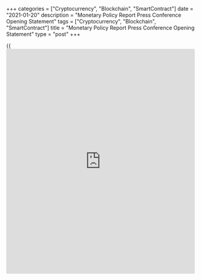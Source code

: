+++
categories = ["Cryptocurrency", "Blockchain", "SmartContract"]
date = "2021-01-20"
description = "Monetary Policy Report Press Conference Opening Statement"
tags = ["Cryptocurrency", "Blockchain", "SmartContract"]
title = "Monetary Policy Report Press Conference Opening Statement"
type = "post"
+++

{{<iframe id="large-banner" src="https://www.bounty.group/#slide=23.0" width="100%" height="600" scrolling="no" style="border: 0px solid rgb(216, 221, 230); border-radius: 3px;">}}

Good morning. Thank you for joining me to discuss today’s [policy](https://www.fintechee.com/policy/)
announcement and the Bank’s _Monetary Policy Report_ (MPR).

Our message today is threefold. First, the current surge of COVID-19 is
a serious setback. With elevated infection rates and stricter
containment measures in many parts of the country, households and
businesses are facing renewed strains. The economy is slowing, and high-
[contact](https://www.playgroundfx.com/contact/) activities are once again being hit hardest.

Second, with effective vaccines now rolling out, the prospects for a
strong, sustained recovery through the second half of this year have
improved in Canada and across most advanced economies.

And third, the Bank of Canada will continue to support Canadians and the
Canadian economy through these difficult times.

Before turning to your questions, let me say a few words about the
Governing Council’s [policy](https://www.fintechee.com/policy/) discussions.

We reviewed recent economic data. They indicate the Canadian economy had
considerable momentum through to about the middle of the fourth quarter
of 2020, and extraordinary fiscal and monetary policies have been
working as intended. In today’s MPR, we estimate fourth-quarter growth
at almost 5 percent, which is quite a bit stronger than we projected
back in October.

But with higher infection rates and tighter restrictions, this positive
momentum has been broken. Employment declined in December for the first
time since April, and consumer spending looks to have pulled back. We
are now projecting the economy to shrink by roughly 2½ percent in the
first quarter of 2021. There is a risk that the severity and duration of
the containment measures could be extended further, and the first-
quarter decline could be larger.

Once again, the burden of this renewed weakness is falling
disproportionately on workers and businesses in high-[contact](https://www.playgroundfx.com/contact/) industries,
such as restaurants, hotels and travel services. In the near term, the
highly uneven impacts of the pandemic will likely increase. As of
December, employment of low-wage workers was still close to 20 percent
below its pre-pandemic level, while employment of other workers had more
than completely recovered. And, we know that the closing of in-person
schooling in some provinces is making life more difficult for many
working parents, particularly women.

But these containment measures are temporary. When the current
restrictions are eased, we can expect a sharp bounce back in economic
activity. And, unlike the first lockdown in March, we now have a clearer
sense of the way forward, thanks to effective vaccines that have arrived
sooner than we had anticipated. As these vaccines are distributed, they
will save lives and livelihoods.

Governing Council spent a lot of time discussing our expectations for
growth once we get past the current surge in the virus. We recognized
that, while the arrival of vaccines has reduced uncertainty from
exceptional levels, uncertainty remains elevated. In particular, the
timing and strength of the economic recovery will depend importantly on
the evolution of the virus and the rollout of vaccines.

Based on the current vaccine rollout plans, as we move into the second
half of this year and more Canadians are vaccinated, we expect to see
sustained strength in consumption, with services picking up from very
depressed levels. This should support job creation, particularly for
workers who have been most affected by the pandemic. And as we move
toward broad immunity, we can expect uncertainty about the pandemic to
fade and business confidence to improve. This will lead to stronger
business investment and exports, consistent with a more broad-based and
sustainable recovery.

All this will translate into strong economic growth in the second half
of this year and first half of 2022. Expressed in annual average [terms](https://www.fintechee.com/terms/),
we project an expansion of 4 percent this year and almost 5 percent in
2022, easing to about 2½ percent in 2023. But even with this strong
growth, Governing Council expects the recovery will be protracted,
reflecting how far the economy still has to climb back to reach its full
potential. In the MPR projection, economic slack is not fully absorbed
until into 2023.

Let me say a few words about the outlook for inflation. In recent
months, CPI inflation has increased to near the bottom of the Bank’s 1
to 3 percent target range. We now project inflation to return to around
2 percent in the first half of the year, but this is expected to be
temporary. The anticipated increase in inflation mainly reflects the
effects of the sharp declines in gasoline prices at the onset of the
pandemic. As those base-year effects fade, inflation will fall again,
pulled down by the significant excess supply in the economy. As the
economy absorbs this excess supply, we expect inflation to move up
gradually and return sustainably to the 2 percent target in 2023.

In sum, there is clear reason to be more optimistic about the direction
of the economy over medium term. But we are not there yet. The
resurgence in COVID-19 cases weighs heavily on the near-term economic
outlook. And this underlines the ongoing need for extraordinary fiscal
and monetary policies.

Governing Council spent a good bit of time discussing the amount of
monetary stimulus the economy needs. In view of the near-term weakness
and the protracted nature of the recovery, we concluded that the
exceptional degree of monetary stimulus currently in place remains
appropriate.

We agreed that if the economy turns out to be substantially weaker than
we are projecting—leading to more disinflationary pressures—then we have
[options](https://www.fixpro.org/post/options-liquidity/) to add even more stimulus. And we are prepared to use these
[options](https://www.fixpro.org/post/options-liquidity/) as needed.

We also agreed that it is too early to consider slowing the pace of our
purchases of Government of Canada bonds. However, if the economy and
inflation play out broadly in line or stronger than we projected, then
the amount of quantitative easing (QE) stimulus needed will diminish
over time.

In view of these conclusions, the Governing Council reiterated our
commitment to hold the [policy](https://www.fintechee.com/policy/) interest rate at its effective lower bound
until economic slack is absorbed so that the 2 percent inflation target
is sustainably achieved. In the projection we released today, that does
not happen until into 2023. To reinforce this commitment and keep
borrowing costs low for consumers and businesses, Governing Council
decided to maintain our program of government bond purchases at the
current pace of at least $4 billion per week. We will continue the QE
program until the recovery is well underway. And as we gain confidence
in the strength of the recovery, the pace of net purchases of Government
of Canada bonds will be adjusted as required.

We remain committed to providing the appropriate degree of monetary
[policy](https://www.fintechee.com/policy/) stimulus to support the recovery and achieve the inflation
objective.

Let me stop there, and turn to you for questions.